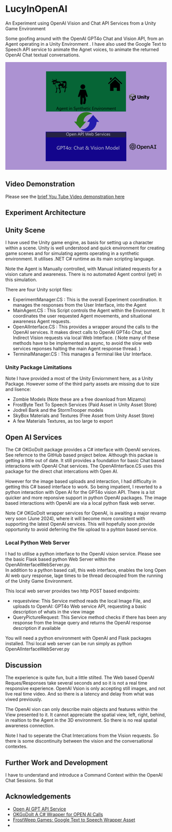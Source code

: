 # LucyInOpenAI
An Experiment using OpenAI Vision and Chat API Services from a Unity Game Environment 

Some goofing around with the OpenAI GPT4o Chat and Vision API, from an Agent operating in a Unity Environment .
I have also used the Google Text to Speech API service to animate the Agnet voices, to animate the returned OpenAI Chat textual conversations. 

![ScreenShot](ExpArch.png)

## Video Demonstration ##
Please see the [brief You Tube Video demonstration here](https://www.youtube.com/watch?v=rAbuMg2NdRY)  

## Experiment Architecture ##

## Unity Scene  ##
I have used the Unity game engine, as basis for setting up a character within a scene.  Unity is well understood and quick environment for creating game scenes and for simulating agents operating in a synthetic environment. It utilises .NET C# runtime as its main scripting language.  


Note the Agent is Manually controlled, with Manual initiated requests for a vision cature and awareness. There is no automated Agent control (yet) in this simulation.  



There are four Unity script files:
- ExperimentManager.CS      :  This is the overall Experiment coordination. It manages the responses from the User Interface, into the Agent
- MainAgent.CS         :  This Script controls the Agent within the Environment. It coordinates the user requested Agent movements, and situational awareness Agent requests. 
- OpenAIInterface.CS     :  This provides a wrapper around the calls to the OpenAI services. It makes direct calls to OpenAI GPT4o Chat, but Indirect Vision requests via local Web Interface. ( Note many of these methods have to be implemented as async, to avoid the slow web services reponses halting the main Agent response thread. )   
-   TerminalManager.CS   :  This manages a Terminal like Usr Interface.


### Unity Package Limitations ###
Note I have provided a most of the Unity Enviornment here, as a Unity Package.  However some of the third party assets are missing due to size and lisence: 
- Zombie Models (Note these are a free download from Mizamo)      
- FrostByte Text To Speech Services (Paid Asset in Unity Asset Store)  
- Jodrell Bank and the StormTrooper models
- SkyBox Materials and Textures (Free Asset from Unity Asset Store) 
- A few Materials Textures, as too large to export  


##  Open AI Services ##

The C# OKGoDoIt package provides a C# interface with OpenAI services. See refernce to the GitHub based project below. Although this packae is getting a little out of date. It still provides a foundation for basic Chat based interactions with OpenAI Chat services. The OpenAIInterface.CS uses this package for the direct chat intercations with Open AI. 

However for the image based uploads and interaction, I had difficulty in getting this C# based interface to work. So being impatient, I reverted to a python interaction with Open AI for the GPT4o vision API. There is a lot quicker and more reponsive support in python OpenAI packages. The image based interactions with OpenAI are via a local python flask web server. 

Note C# OKGoDoIt wrapper services for OpenAI, is  awaiting a major revamp very soon (June 2024), where it will become more consistent with supporting the latest OpenAI services.  This will hopefully soon provide opportunity to avoid deferring the file upload to a pyhton based service. 

### Local Python Web Server ###

I had to utilise a python interface to the OpenAI vision service. Please see the basic Flask based python Web Server within the OpenAIInterfaceWebServer.py.   
In addition to a python based call, this web interface, enables the long Open AI web qury response, lage times to be thread decoupled from the running of the Unity Game Environment. 

This local web server provides two http POST based endpoints:
- requestview:        This Service method reads the local Image File, and uploads to OpenAI: GPT4o Web service API, requesting a basic description of whats in the view image
- QueryPictureRequest: This Service method checks if there has been any response from the Image query and returns the OpenAI response description if available   

You will need a python environment with OpenAI and Flask packages installed. Thsi local web server can be run simply as python OpenAIInterfaceWebServer.py






## Discussion ##

The experience is quite fun, buit a little stilted. The Web based OpenAI Reques/Responses take several seconds and so it is not a real time responsive experience. OpenAI Vsion is only accepting still images, and not live real time video. And so there is a latency and delay from what was viwed previously.  

The OpenAI vion can only describe main objects and features within the View presented to it. It cannot appreciate the spatial view, left, right, behind, in realtion to the Agent in the 3D environment.  So there is no real spatial awareness connection. 

Note I had to seperate the Chat Intercations from the Vision requests. So there is some discontinuity between the vision and the conversational contextes. 






## Further Work and Development ##

I have to understand and introduce a Command Context within the OpenAI Chat Sessions. So that 


## Acknowledgements ##

- [Open AI GPT API Service](https://platform.openai.com/docs/api-reference/introduction)
- [OKGoDolt A C# Wrapper for OPEN AI Calls](https://github.com/OkGoDoIt/OpenAI-API-dotnet)
- [FrostWeep Games: Google Text to Speech Wrapper Asset]( https://assetstore.unity.com/packages/add-ons/machinelearning/text-to-speech-using-google-cloud-pro-115170#description)
-


